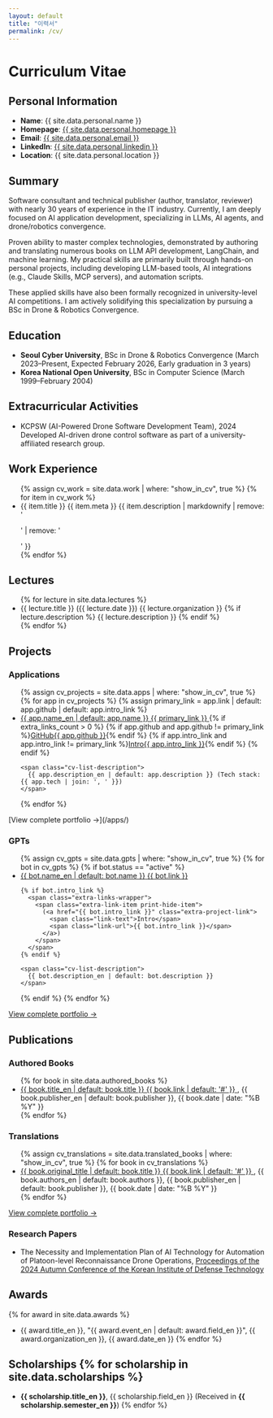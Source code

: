```yaml
---
layout: default
title: "이력서"
permalink: /cv/
---
```


# Curriculum Vitae

## Personal Information

<ul id="personal-info-list">
  <li><strong>Name</strong>: {{ site.data.personal.name }}</li>
  <li class="print-only-item"><strong>Homepage</strong>: <a href="{{ site.data.personal.homepage }}">{{ site.data.personal.homepage }}</a></li>
  <li><strong>Email</strong>: <a href="mailto:{{ site.data.personal.email }}">{{ site.data.personal.email }}</a></li>
  <li><strong>LinkedIn</strong>: <a href="{{ site.Dpersonal.linkedin }}">{{ site.data.personal.linkedin }}</a></li>
  <li><strong>Location</strong>: {{ site.data.personal.location }}</li>
</ul>

## Summary
Software consultant and technical publisher (author, translator, reviewer) with nearly 30 years of experience in the IT industry. Currently, I am deeply focused on AI application development, specializing in LLMs, AI agents, and drone/robotics convergence.

Proven ability to master complex technologies, demonstrated by authoring and translating numerous books on LLM API development, LangChain, and machine learning. My practical skills are primarily built through hands-on personal projects, including developing LLM-based tools, AI integrations (e.g., Claude Skills, MCP servers), and automation scripts.

These applied skills have also been formally recognized in university-level AI competitions. I am actively solidifying this specialization by pursuing a BSc in Drone & Robotics Convergence.

## Education
- **Seoul Cyber University**, BSc in Drone & Robotics Convergence (March 2023–Present, Expected February 2026, Early graduation in 3 years)
- **Korea National Open University**, BSc in Computer Science (March 1999–February 2004)

## Extracurricular Activities
- KCPSW (AI-Powered Drone Software Development Team), 2024
    Developed AI-driven drone control software as part of a university-affiliated research group.

## Work Experience

<ul>
  {% assign cv_work = site.data.work | where: "show_in_cv", true %}
  {% for item in cv_work %}
  <li>
    <span class="cv-list-title">{{ item.title }}</span> {{ item.meta }}
    <span class="cv-list-description">
      {{ item.description | markdownify | remove: '<p>' | remove: '</p>' }}
    </span>
  </li>
  {% endfor %}
</ul>

## **Lectures**

<ul>
  {% for lecture in site.data.lectures %}
  <li>
    <span class="cv-list-title">{{ lecture.title }}</span> ({{ lecture.date }})
    <span class="cv-list-description">
      {{ lecture.organization }}
      {% if lecture.description %}
        <span class="cv-list-sub-description">{{ lecture.description }}</span>
      {% endif %}
    </span>
  </li>
  {% endfor %}
</ul>

## Projects

### Applications

<ul>
{% assign cv_projects = site.data.apps | where: "show_in_cv", true %}
{% for app in cv_projects %}
  {% assign primary_link = app.link | default: app.github | default: app.intro_link %}
  <li>
    <a href="{{ primary_link }}" class="cv-list-title primary-project-link">
      <span class="link-text">{{ app.name_en | default: app.name }}</span>
      <span class="link-url">{{ primary_link }}</span>
    </a>
    {% if extra_links_count > 0 %}
      <span class="extra-links-wrapper">
        {% if app.github and app.github != primary_link %}<span class="extra-link-item"><a href="{{ app.github }}" class="extra-project-link"><span class="link-text">GitHub</span><span class="link-url">{{ app.github }}</span></a></span>{% endif %}
        {% if app.intro_link and app.intro_link != primary_link %}<span class="extra-link-item print-hide-item"><a href="{{ app.intro_link }}" class="extra-project-link"><span class="link-text">Intro</span><span class="link-url">{{ app.intro_link }}</span></a></span>{% endif %}
      </span>
    {% endif %}
    
    <span class="cv-list-description">
      {{ app.description_en | default: app.description }} (Tech stack: {{ app.tech | join: ', ' }})
    </span>
  </li>
{% endfor %}
</ul>
[View complete portfolio →](/apps/)

### GPTs

<ul>
{% assign cv_gpts = site.data.gpts | where: "show_in_cv", true %}
{% for bot in cv_gpts %}
  {% if bot.status == "active" %}
  <li>
    <a href="{{ bot.link }}" class="cv-list-title primary-project-link">
      <span class="link-text">{{ bot.name_en | default: bot.name }}</span>
      <span class="link-url">{{ bot.link }}</span>
    </a>

    {% if bot.intro_link %}
      <span class="extra-links-wrapper">
        <span class="extra-link-item print-hide-item">
          (<a href="{{ bot.intro_link }}" class="extra-project-link">
            <span class="link-text">Intro</span>
            <span class="link-url">{{ bot.intro_link }}</span>
          </a>)
        </span>
      </span>
    {% endif %}
    
    <span class="cv-list-description">
      {{ bot.description_en | default: bot.description }}
    </span>
  </li>
  {% endif %}
{% endfor %}
</ul>

[View complete portfolio →](/bots/)

## Publications
### Authored Books

<ul id="authored-books-list">
{% for book in site.data.authored_books %}
  <li>
    <a href="{{ book.link | default: '#' }}" class="primary-project-link">
      <span class="link-text">{{ book.title_en | default: book.title }}</span>
      <span class="link-url">{{ book.link | default: '#' }}</span>
    </a>, 
    {{ book.publisher_en | default: book.publisher }}, 
    {{ book.date | date: "%B %Y" }}
  </li>
{% endfor %}
</ul>

### Translations

<ul id="translated-books-list">
{% assign cv_translations = site.data.translated_books | where: "show_in_cv", true %}
{% for book in cv_translations %}
  <li>
    <a href="{{ book.link | default: '#' }}" class="primary-project-link">
      <span class="link-text">{{ book.original_title | default: book.title }}</span>
      <span class="link-url">{{ book.link | default: '#' }}</span>
    </a>, 
    {{ book.authors_en | default: book.authors }}, 
    {{ book.publisher_en | default: book.publisher }}, 
    {{ book.date | date: "%B %Y" }}
  </li>
{% endfor %}
</ul>

[View complete portfolio →](/books/)

### Research Papers

<ul id="research-papers-list">
  <li>
    The Necessity and Implementation Plan of AI Technology for Automation of Platoon-level Reconnaissance Drone Operations, 
    <a href="http://www.kidet.or.kr/index.php?hCode=BOARD&page=view&bo_idx=1&idx=1259">Proceedings of the 2024 Autumn Conference of the Korean Institute of Defense Technology</a>
  </li>
</ul>

## Awards
{% for award in site.data.awards %}
- {{ award.title_en }}, "{{ award.event_en | default: award.field_en }}", {{ award.organization_en }}, {{ award.date_en }}
{% endfor %}

## **Scholarships** {% for scholarship in site.data.scholarships %}
- **{{ scholarship.title_en }}**, {{ scholarship.field_en }} (Received in **{{ scholarship.semester_en }}**)
{% endfor %}